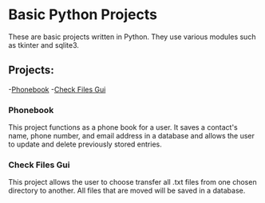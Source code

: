 # Basic Python Projects

These are basic projects written in Python. They use various modules such as tkinter and sqlite3. 

## Projects:
-[Phonebook](https://github.com/MtSoftDevSolutions/PythonClass/tree/main/Phonebook%20Project)
-[Check Files Gui](https://github.com/MtSoftDevSolutions/PythonClass/tree/main/File%20Transfer)

### Phonebook
This project functions as a phone book for a user. It saves a contact's name, phone number, and email address in a database and allows the user to update and delete previously stored entries. 

### Check Files Gui
This project allows the user to choose transfer all .txt files from one chosen directory to another. All files that are moved will be saved in a database. 
